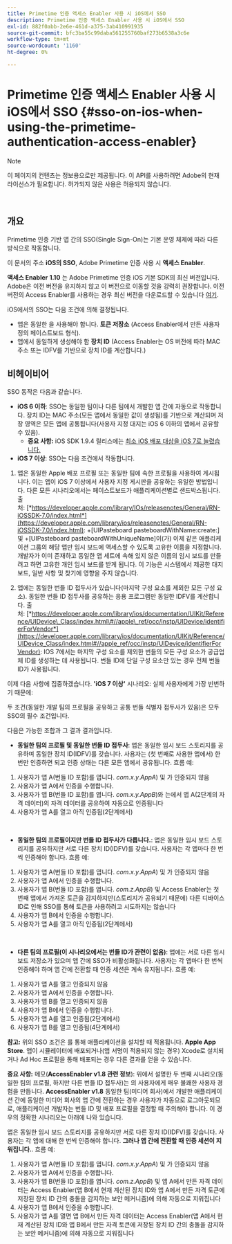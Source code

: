 ```yaml
---
title: Primetime 인증 액세스 Enabler 사용 시 iOS에서 SSO
description: Primetime 인증 액세스 Enabler 사용 시 iOS에서 SSO
exl-id: 882f0abb-2e6e-461d-a375-3ab410991935
source-git-commit: bfc3ba55c99daba561255760baf273b6538a3c6e
workflow-type: tm+mt
source-wordcount: '1160'
ht-degree: 0%

---
```


# Primetime 인증 액세스 Enabler 사용 시 iOS에서 SSO {#sso-on-ios-when-using-the-primetime-authentication-access-enabler}

>[!NOTE]
>
>이 페이지의 컨텐츠는 정보용으로만 제공됩니다. 이 API를 사용하려면 Adobe의 현재 라이선스가 필요합니다. 허가되지 않은 사용은 허용되지 않습니다.

</br>

## 개요

Primetime 인증 기반 앱 간의 SSO(Single Sign-On)는 기본 운영 체제에 따라 다른 방식으로 작동합니다.

이 문서의 주소 **iOS의 SSO**, Adobe Primetime 인증 사용 시 **액세스 Enabler**.

**액세스 Enabler** **1.10** 는 Adobe Primetime 인증 iOS 기본 SDK의 최신 버전입니다. Adobe은 이전 버전을 유지하지 않고 이 버전으로 이동할 것을 강력히 권장합니다. 이전 버전의 Access Enabler를 사용하는 경우 최신 버전을 다운로드할 수 있습니다 [여기](https://tve.zendesk.com/hc/en-us/articles/204963209-iOS-Native-AccessEnabler-Library).

iOS에서의 SSO는 다음 조건에 의해 결정됩니다.

- 앱은 동일한 을 사용해야 합니다. **토큰 저장소** (Access Enabler에서 만든 사용자 정의 페이스트보드 형식).
- 앱에서 동일하게 생성해야 함 **장치 ID** (Access Enabler는 OS 버전에 따라 MAC 주소 또는 IDFV를 기반으로 장치 ID를 계산합니다.)

## 비헤이비어

SSO 동작은 다음과 같습니다.

- **iOS 6 이하**: SSO는 동일한 팀이나 다른 팀에서 개발한 앱 간에 자동으로 작동합니다. 장치 ID는 MAC 주소(모든 앱에서 동일한 값이 생성됨)를 기반으로 계산되며 저장 영역은 모든 앱에 공통됩니다(사용자 지정 대지는 iOS 6 이하의 앱에서 공유할 수 있음).
   - **중요 사항:** iOS SDK 1.9.4 릴리스에는 [최소 iOS 배포 대상을 iOS 7로 늘렸습니다.](https://tve.zendesk.com/hc/en-us/articles/204963209-iOS-Native-AccessEnabler-Library) 
- **iOS 7 이상**: SSO는 다음 조건에서 작동합니다.

1. 앱은 동일한 Apple 배포 프로필 또는 동일한 팀에 속한 프로필을 사용하여 게시됩니다. 이는 앱이 iOS 7 이상에서 사용자 지정 게시판을 공유하는 유일한 방법입니다. 다른 모든 시나리오에서는 페이스트보드가 애플리케이션별로 샌드박스됩니다. 출처: [*https://developer.apple.com/library/IOs/releasenotes/General/RN-iOSSDK-7.0/index.html*](https://developer.apple.com/library/ios/releasenotes/General/RN-iOSSDK-7.0/index.html): \+\[UIPasteboard pasteboardWithName:create:\] 및 +\[UIPasteboard pasteboardWithUniqueName\]이(가) 이제 같은 애플리케이션 그룹의 해당 앱만 임시 보드에 액세스할 수 있도록 고유한 이름을 지정합니다. 개발자가 이미 존재하고 동일한 앱 세트에 속해 있지 않은 이름의 임시 보드를 만들려고 하면 고유한 개인 임시 보드를 받게 됩니다. 이 기능은 시스템에서 제공한 대지보드, 일반 사항 및 찾기에 영향을 주지 않습니다.

1. 앱에는 동일한 번들 ID 접두사가 있습니다(마지막 구성 요소를 제외한 모든 구성 요소). 동일한 번들 ID 접두사를 공유하는 응용 프로그램만 동일한 IDFV를 계산합니다. 출처: [*https://developer.apple.com/library/ios/documentation/UIKit/Reference/UIDevice\_Class/index.html\#//apple\_ref/occ/instp/UIDevice/identifierForVendor*](https://developer.apple.com/library/ios/documentation/UIKit/Reference/UIDevice_Class/index.html#//apple_ref/occ/instp/UIDevice/identifierForVendor): IOS 7에서는 마지막 구성 요소를 제외한 번들의 모든 구성 요소가 공급업체 ID를 생성하는 데 사용됩니다. 번들 ID에 단일 구성 요소만 있는 경우 전체 번들 ID가 사용됩니다.

이제 다음 사항에 집중하겠습니다. **&#39;iOS 7 이상&#39;** 시나리오: 실제 사용자에게 가장 빈번하기 때문에:

두 조건(동일한 개발 팀의 프로필을 공유하고 공통 번들 식별자 접두사가 있음)은 모두 SSO의 필수 조건입니다.

다음은 가능한 조합과 그 결과 결과입니다.

- **동일한 팀의 프로필 및 동일한 번들 ID 접두사**: 앱은 동일한 임시 보드 스토리지를 공유하며 동일한 장치 ID(IDFV)를 갖습니다. 사용자는 (첫 번째로 사용한 앱에서) 한 번만 인증하면 되고 인증 상태는 다른 모든 앱에서 공유됩니다. 흐름 예:

1. 사용자가 앱 A(번들 ID 포함)를 엽니다. *com.x.y.AppA*) 및 가 인증되지 않음
1. 사용자가 앱 A에서 인증을 수행합니다.
1. 사용자가 앱 B(번들 ID 포함)를 엽니다. *com.x.y.AppB*)와 는에서 앱 A(2단계의 자격 데이터)의 자격 데이터를 공유하여 자동으로 인증됩니다
1. 사용자가 앱 A를 열고 아직 인증됨(2단계에서)

 

- **동일한 팀의 프로필이지만 번들 ID 접두사가 다릅니다.**: 앱은 동일한 임시 보드 스토리지를 공유하지만 서로 다른 장치 ID(IDFV)를 갖습니다. 사용자는 각 앱마다 한 번씩 인증해야 합니다. 흐름 예:

1. 사용자가 앱 A(번들 ID 포함)를 엽니다. *com.x.y.AppA*) 및 가 인증되지 않음
1. 사용자가 앱 A에서 인증을 수행합니다.
1. 사용자가 앱 B(번들 ID 포함)를 엽니다. *com.z.AppB*) 및 Access Enabler는 첫 번째 앱에서 가져온 토큰을 감지하지만(스토리지가 공유되기 때문에) 다른 디바이스 ID로 인해 SSO를 통해 토큰을 사용하려고 시도하지는 않습니다
1. 사용자가 앱 B에서 인증을 수행합니다.
1. 사용자가 앱 A를 열고 아직 인증됨(2단계에서)

 

- **다른 팀의 프로필(이 시나리오에서는 번들 ID가 관련이 없음)**: 앱에는 서로 다른 임시 보드 저장소가 있으며 앱 간에 SSO가 비활성화됩니다. 사용자는 각 앱마다 한 번씩 인증해야 하며 앱 간에 전환할 때 인증 세션은 계속 유지됩니다. 흐름 예:


1. 사용자가 앱 A를 열고 인증되지 않음
1. 사용자가 앱 A에서 인증을 수행합니다.
1. 사용자가 앱 B를 열고 인증되지 않음
1. 사용자가 앱 B에서 인증을 수행합니다.
1. 사용자가 앱 A를 열고 인증됨(2단계에서)
1. 사용자가 앱 B를 열고 인증됨(4단계에서)

**참고:** 위의 SSO 조건은 를 통해 애플리케이션을 설치할 때 적용됩니다. **Apple App Store**. 앱이 시뮬레이터에 배포되거나(앱 서명이 적용되지 않는 경우) Xcode로 설치되거나 Ad Hoc 프로필을 통해 배포되는 경우 다른 결과를 얻을 수 있습니다.

**중요 사항:** 메모(**AccessEnabler v1.8 관련 정보**): 위에서 설명한 두 번째 시나리오(동일한 팀의 프로필, 하지만 다른 번들 ID 접두사)는 의 사용자에게 매우 불쾌한 사용자 경험을 만듭니다. **AccessEnabler v1.8** 동일한 팀(미디어 회사)에서 개발한 애플리케이션 간에 동일한 미디어 회사의 앱 간에 전환하는 경우 사용자가 자동으로 로그아웃되므로, 애플리케이션 개발자는 번들 ID 및 배포 프로필을 결정할 때 주의해야 합니다. 이 경우의 정확한 시나리오는 아래에 나와 있습니다.

앱은 동일한 임시 보드 스토리지를 공유하지만 서로 다른 장치 ID(IDFV)를 갖습니다. 사용자는 각 앱에 대해 한 번씩 인증해야 합니다. **그러나 앱 간에 전환할 때 인증 세션이 지워집니다.**. 흐름 예:

1. 사용자가 앱 A(번들 ID 포함)를 엽니다. *com.x.y.AppA*) 및 가 인증되지 않음
1. 사용자가 앱 A에서 인증을 수행합니다.
1. 사용자가 앱 B(번들 ID 포함)를 엽니다. *com.z.AppB*) 및 앱 A에서 만든 자격 데이터는 Access Enabler(앱 B에서 현재 계산된 장치 ID와 앱 A에서 만든 자격 토큰에 저장된 장치 ID 간의 충돌을 감지하는 보안 메커니즘)에 의해 자동으로 지워집니다
1. 사용자가 앱 B에서 인증을 수행합니다.
1. 사용자가 앱 A를 열면 앱 B에서 만든 자격 데이터는 Access Enabler(앱 A에서 현재 계산된 장치 ID와 앱 B에서 만든 자격 토큰에 저장된 장치 ID 간의 충돌을 감지하는 보안 메커니즘)에 의해 자동으로 지워집니다
